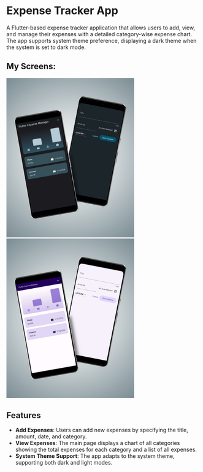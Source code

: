 # Expense Tracker App

A Flutter-based expense tracker application that allows users to add, view, and manage their expenses with a detailed category-wise expense chart. The app supports system theme preference, displaying a dark theme when the system is set to dark mode.


## My Screens:
  <img src="assets/1.jpg" alt="Drawer Menu" width="333"/>
  <img src="assets/2.jpg" alt="Drawer Menu" width="333"/>


## Features

- **Add Expenses**: Users can add new expenses by specifying the title, amount, date, and category.
- **View Expenses**: The main page displays a chart of all categories showing the total expenses for each category and a list of all expenses.
- **System Theme Support**: The app adapts to the system theme, supporting both dark and light modes.
